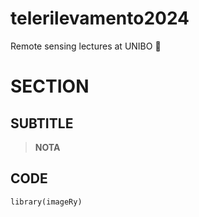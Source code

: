 # telerilevamento2024

Remote sensing lectures at UNIBO 📡

# SECTION 

## SUBTITLE 

> **NOTA**

## CODE
```{r}
library(imageRy)
```
